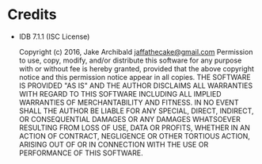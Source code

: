 # Credits
- IDB 7.1.1 (ISC License)

  Copyright (c) 2016, Jake Archibald <jaffathecake@gmail.com>
  Permission to use, copy, modify, and/or distribute this software for any purpose with or without fee is hereby granted, provided that the above copyright notice and this permission notice appear in all copies.
  THE SOFTWARE IS PROVIDED "AS IS" AND THE AUTHOR DISCLAIMS ALL WARRANTIES WITH REGARD TO THIS SOFTWARE INCLUDING ALL IMPLIED WARRANTIES OF MERCHANTABILITY AND FITNESS. IN NO EVENT SHALL THE AUTHOR BE LIABLE FOR ANY SPECIAL, DIRECT, INDIRECT, OR CONSEQUENTIAL DAMAGES OR ANY DAMAGES WHATSOEVER RESULTING FROM LOSS OF USE, DATA OR PROFITS, WHETHER IN AN ACTION OF CONTRACT, NEGLIGENCE OR OTHER TORTIOUS ACTION, ARISING OUT OF OR IN CONNECTION WITH THE USE OR PERFORMANCE OF THIS SOFTWARE.
